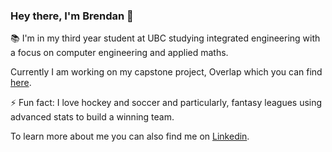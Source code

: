 ### Hey there, I'm Brendan 👋

📚 I'm in my third year student at UBC studying integrated engineering with a focus on computer engineering and applied maths.

Currently I am working on my capstone project, Overlap which you can find [here](https://github.com/IGEN330-Overlap/Overlap). 

⚡ Fun fact: I love hockey and soccer and particularly, fantasy leagues using advanced stats to build a winning team.

To learn more about me you can also find me on [Linkedin](https://www.linkedin.com/in/brendan-lai-176460182).

<!--
**Brendanlai/BrendanLai** is a ✨ _special_ ✨ repository because its `README.md` (this file) appears on your GitHub profile.

Here are some ideas to get you started:

- 🔭 I’m currently working on ...
- 🌱 I’m currently learning ...
- 👯 I’m looking to collaborate on ...
- 🤔 I’m looking for help with ...
- 💬 Ask me about ...
- 📫 How to reach me: ...
- 😄 Pronouns: ...
- ⚡ Fun fact: ...
-->
